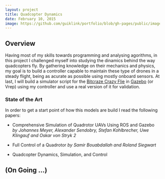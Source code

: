 ```yaml
---
layout: project
title: Quadcopter Dynamics
date: February 10, 2015
image: https://github.com/guiklink/portfolio/blob/gh-pages/public/images/crazyflie.JPG?raw=true
---
```


## Overview
Having most of my skills towards programming and analysing agorithms, in this project I challenged myself into studying the dinamics behind the way quadcopters fly. By gathering knowledge on their mechanics and physics, my goal is to build a controller capable to maintain these type of drones in a steady flight, being as acurate as possible using mostly onboard sensors. At last, I will build a simulator script for the [Bitcraze Crazy Flie](http://www.bitcraze.se/crazyflie/) in [Gazebo](http://gazebosim.org/) (or Vrep) using my controller and use a real version of it for validation.

### State of the Art
In order to get a start point of how this models are build I read the following papers:  
* Comprehensive Simulation of Quadrotor UAVs Using ROS and Gazebo *by Johannes Meyer, Alexander Sendobry, Stefan Kohlbrecher, Uwe Klingauf and Oskar von Stryk 2*

* Full Control of a Quadrotor *by Samir Bouabdallah and Roland Siegwart*

* Quadcopter Dynamics, Simulation, and Control


## (On Going ...)